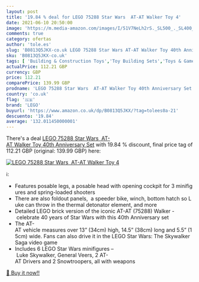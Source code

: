 ```yaml
---
layout: post
title: '19.84 % deal for LEGO 75288 Star Wars  AT-AT Walker Toy 4'
date: 2021-06-10 20:50:00
image: 'https://m.media-amazon.com/images/I/51V7NeLh2rS._SL500_._SL400_.jpg'
comments: true
category: ofertas
author: 'tole.es'
slug: 'B0813Q5JKX-co.uk LEGO 75288 Star Wars AT-AT Walker Toy 40th Anniversary Set'
sku: 'B0813Q5JKX-co.uk'
tags: [ 'Building & Construction Toys','Toy Building Sets','Toys & Games','Toys Store','lego', ]
actualPrice: 112.21 GBP
currency: GBP
price: 112.21
comparePrice: 139.99 GBP
prodname: 'LEGO 75288 Star Wars  AT-AT Walker Toy 40th Anniversary Set'
country: 'co.uk'
flag: '🇬🇧'
brand: 'LEGO'
buyurl: 'https://www.amazon.co.uk/dp/B0813Q5JKX/?tag=tolees0a-21'
descuento: '19.84'
average: '132.011450000001'
---
```


There's a deal [LEGO 75288 Star Wars  AT-AT Walker Toy 40th Anniversary Set](https://www.amazon.co.uk/dp/B0813Q5JKX/?tag=tolees0a-21)  with  19.84 % discount, final price tag of  112.21 GBP (original: 139.99 GBP) here:

[![LEGO 75288 Star Wars  AT-AT Walker Toy 4](https://m.media-amazon.com/images/I/51V7NeLh2rS._SL500_._SL400_.jpg)](https://www.amazon.co.uk/dp/B0813Q5JKX/?tag=tolees0a-21)

ℹ️:

- Features posable legs, a posable head with opening cockpit for 3 minifigures and spring-loaded shooters
- There are also foldout panels,  a speeder bike, winch, bottom hatch so Luke can throw in the thermal detonator element, and more
- Detailed LEGO brick version of the iconic AT-AT (75288) Walker - celebrate 40 years of Star Wars with this 40th Anniversary set
- The AT-AT vehicle measures over 13” (34cm) high, 14.5” (38cm) long and 5.5” (15cm) wide. Fans can also drive it in the LEGO Star Wars: The Skywalker Saga video game
- Includes 6 LEGO Star Wars minifigures – Luke Skywalker, General Veers, 2 AT-AT Drivers and 2 Snowtroopers, all with weapons

[🛒 Buy it now!!](https://www.amazon.co.uk/dp/B0813Q5JKX/?tag=tolees0a-21)
